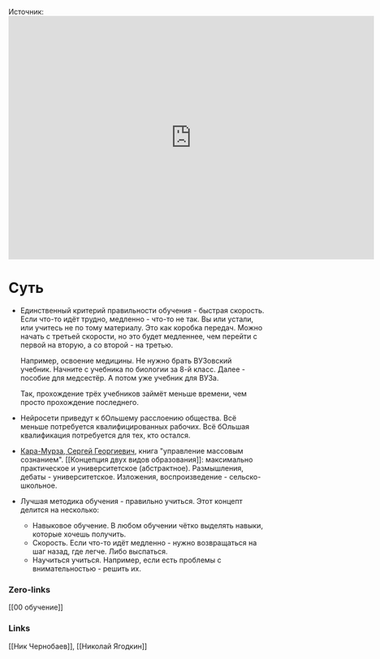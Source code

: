 Источник: <iframe width="720" height="480" src="https://www.youtube.com/embed/GbRyd-KD1sQ" title="Николай Ягодкин – как осваивать новые навыки? / &quot;Сделано с нуля&quot; подкаст 107" frameborder="0" allow="accelerometer; autoplay; clipboard-write; encrypted-media; gyroscope; picture-in-picture; web-share" allowfullscreen></iframe>

# Суть
- Единственный критерий правильности обучения - быстрая скорость. Если что-то идёт трудно, медленно - что-то не так. Вы или устали, или учитесь не по тому материалу. Это как коробка передач. Можно начать с третьей скорости, но это будет медленнее, чем перейти с первой на вторую, а со второй - на третью.
  
  Например, освоение медицины. Не нужно брать ВУЗовский учебник. Начните с учебника по биологии за 8-й класс. Далее - пособие для медсестёр. А потом уже учебник для ВУЗа. 
  
  Так, прохождение трёх учебников займёт меньше времени, чем просто прохождение последнего.
  
- Нейросети приведут к бОльшему расслоению общества. Всё меньше потребуется квалифицированных рабочих. Всё бОльшая квалификация потребуется для тех, кто остался.
  
- [Кара-Мурза, Сергей Георгиевич](https://ru.wikipedia.org/wiki/%D0%9A%D0%B0%D1%80%D0%B0-%D0%9C%D1%83%D1%80%D0%B7%D0%B0,_%D0%A1%D0%B5%D1%80%D0%B3%D0%B5%D0%B9_%D0%93%D0%B5%D0%BE%D1%80%D0%B3%D0%B8%D0%B5%D0%B2%D0%B8%D1%87), книга "управление массовым сознанием". [[Концепция двух видов образования]]: максимально практическое и университетское (абстрактное). Размышления, дебаты - университетское. Изложения, воспроизведение - сельско-школьное. 

- Лучшая методика обучения - правильно учиться. Этот концепт делится на несколько:
	- Навыковое обучение. В любом обучении чётко выделять навыки, которые хочешь получить.
	- Скорость. Если что-то идёт медленно - нужно возвращаться на шаг назад, где легче. Либо выспаться.
	- Научиться учиться. Например, если есть проблемы с внимательностью - решить их. 
  

### Zero-links
[[00 обучение]]

### Links
[[Ник Чернобаев]], [[Николай Ягодкин]]